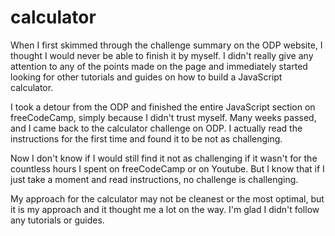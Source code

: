 # calculator

When I first skimmed through the challenge summary on the ODP website, I thought I would 
never be able to finish it by myself. I didn't really give any attention 
to any of the points made on the page and immediately started looking for 
other tutorials and guides on how to build a JavaScript calculator.

I took a detour from the ODP and finished the entire JavaScript section on 
freeCodeCamp, simply because I didn't trust myself. Many weeks passed, 
and I came back to the calculator challenge on ODP. I actually read the 
instructions for the first time and found it to be not as challenging.

Now I don't know if I would still find it not as challenging if it wasn't 
for the countless hours I spent on freeCodeCamp or on Youtube. But I know that 
if I just take a moment and read instructions, no challenge is challenging.

My approach for the calculator may not be cleanest or the most optimal, but 
it is my approach and it thought me a lot on the way. I'm glad I didn't 
follow any tutorials or guides.
